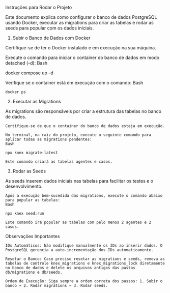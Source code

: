 Instruções para Rodar o Projeto

Este documento explica como configurar o banco de dados PostgreSQL usando Docker, executar as migrations para criar as tabelas e rodar as seeds para popular com os dados iniciais.

1. Subir o Banco de Dados com Docker

Certifique-se de ter o Docker instalado e em execução na sua máquina.

Execute o comando para iniciar o container do banco de dados em modo detached (-d):
Bash

docker compose up -d

Verifique se o container está em execução com o comando:
Bash

    docker ps

2. Executar as Migrations

As migrations são responsáveis por criar a estrutura das tabelas no banco de dados.

    Certifique-se de que o container do banco de dados esteja em execução.

    No terminal, na raiz do projeto, execute o seguinte comando para aplicar todas as migrations pendentes:
    Bash

    npx knex migrate:latest

    Este comando criará as tabelas agentes e casos.

3. Rodar as Seeds

As seeds inserem dados iniciais nas tabelas para facilitar os testes e o desenvolvimento.

    Após a execução bem-sucedida das migrations, execute o comando abaixo para popular as tabelas:
    Bash

    npx knex seed:run

    Este comando irá popular as tabelas com pelo menos 2 agentes e 2 casos.

Observações Importantes

    IDs Automáticos: Não modifique manualmente os IDs ao inserir dados. O PostgreSQL gerencia a auto-incrementação dos IDs automaticamente.

    Resetar o Banco: Caso precise resetar as migrations e seeds, remova as tabelas de controle knex_migrations e knex_migrations_lock diretamente no banco de dados e delete os arquivos antigos das pastas db/migrations e db/seeds.

    Ordem de Execução: Siga sempre a ordem correta dos passos: 1. Subir o banco → 2. Rodar migrations → 3. Rodar seeds.